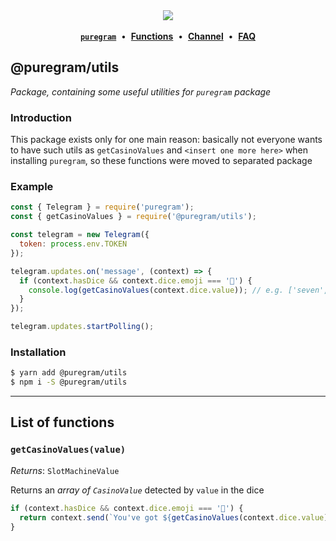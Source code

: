 <div align='center'>
  <img src='https://i.imgur.com/ZzjmE8i.png' />
</div>

<br />

<div align='center'>
  <a href='https://github.com/nitreojs/puregram'><b><code>puregram</code></b></a>
  <span>&nbsp;•&nbsp;</span>
  <a href='#list-of-methods--getters'><b>Functions</b></a>
  <span>&nbsp;•&nbsp;</span>
  <a href='https://t.me/puregram_channel'><b>Channel</b></a>
  <span>&nbsp;•&nbsp;</span>
  <a href='https://github.com/nitreojs/puregram#faq'><b>FAQ</b></a>
</div>

## @puregram/utils

_Package, containing some useful utilities for `puregram` package_

### Introduction

This package exists only for one main reason: basically not everyone wants to have such utils as `getCasinoValues` and `<insert one more here>` when installing `puregram`, so these functions were moved to separated package

### Example
```js
const { Telegram } = require('puregram');
const { getCasinoValues } = require('@puregram/utils');

const telegram = new Telegram({
  token: process.env.TOKEN
});

telegram.updates.on('message', (context) => {
  if (context.hasDice && context.dice.emoji === '🎰') {
    console.log(getCasinoValues(context.dice.value)); // e.g. ['seven', 'bar', 'grapes']
  }
});

telegram.updates.startPolling();
```

### Installation

```sh
$ yarn add @puregram/utils
$ npm i -S @puregram/utils
```

---

## List of functions

### `getCasinoValues(value)`

_Returns_: `SlotMachineValue`

Returns an _array of `CasinoValue`_ detected by `value` in the dice

```js
if (context.hasDice && context.dice.emoji === '🎰') {
  return context.send(`You've got ${getCasinoValues(context.dice.value).join(', ')}!`);
}
```

